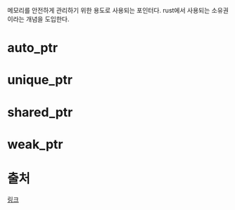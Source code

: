 
메모리를 안전하게 관리하기 위한 용도로 사용되는 포인터다.
rust에서 사용되는 소유권이라는 개념을 도입한다.

# auto_ptr

# unique_ptr

# shared_ptr

# weak_ptr

# 출처
[링크](https://gdngy.tistory.com/183)
